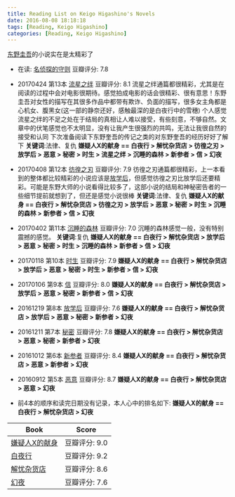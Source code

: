 ```yaml
---
title: Reading List on Keigo Higashino's Novels
date: 2016-08-08 18:18:18
tags: [Reading, Keigo Higashino]
categories: [Reading, Keigo Higashino]
---
```

[东野圭吾](https://en.wikipedia.org/wiki/Keigo_Higashino)的小说实在是太精彩了

* 在读: [名侦探的守则](https://book.douban.com/subject/26926528/)  豆瓣评分: 7.8

* 20170424 第13本 [流星之绊](https://book.douban.com/subject/26774897/)  豆瓣评分: 8.1
流星之绊通篇都很精彩，尤其是在阅读的过程中会对电影很期待。感觉拍成电影的话会很精彩、很有意思！东野圭吾对女性的描写在其很多作品中都带有欺诈、负面的描写，很多女主角都是心机女、腹黑女(这一部的静奈还好，感触最深的是白夜行中的雪穗)
个人感觉流星之绊的不足之处在于结局的真相让人难以接受，有些刻意，不够自然。文章中的伏笔感觉也不太明显，没有让我产生很强烈的共鸣，无法让我很自然的接受和认同
下次准备阅读下东野奎吾的传记之类的对东野奎吾的经历好好了解下
**关键词**:法律、复仇
**嫌疑人X的献身 == 白夜行 > 解忧杂货店 > 彷徨之刃 > 放学后 > 恶意 > 秘密 > 时生 > 流星之绊 > 沉睡的森林 > 新参者 > 信 > 幻夜**

* 20170408 第12本 [彷徨之刃](https://book.douban.com/subject/26298572/)  豆瓣评分: 7.9
彷徨之刃通篇都很精彩，上一本看到的整体都比较精彩的小说应该是[放学后](https://book.douban.com/subject/4074636/)，但感觉彷徨之刃比放学后还要精彩。可能是东野大师的小说看得比较多了，这部小说的结局和神秘密告者的一些细节提前就想到了，但还是感觉小说很棒
**关键词**:法律、复仇
**嫌疑人X的献身 == 白夜行 > 解忧杂货店 > 彷徨之刃 > 放学后 > 恶意 > 秘密 > 时生 > 沉睡的森林 > 新参者 > 信 > 幻夜**

* 20170402 第11本 [沉睡的森林](https://book.douban.com/subject/10594783/) 豆瓣评分: 7.0
沉睡的森林感觉一般，没有特别震撼的感觉。
**关键词**:复仇
**嫌疑人X的献身 == 白夜行 > 解忧杂货店 > 放学后 > 恶意 > 秘密 > 时生 > 沉睡的森林 > 新参者 > 信 > 幻夜**

* 20170118 第10本 [时生](https://book.douban.com/subject/3170231/) 豆瓣评分: 7.9
**嫌疑人X的献身 == 白夜行 > 解忧杂货店 > 放学后 > 恶意 > 秘密 > 时生 > 新参者 > 信 > 幻夜**

* 20170106 第9本 [信](https://book.douban.com/subject/2156805/) 豆瓣评分: 8.0
**嫌疑人X的献身 == 白夜行 > 解忧杂货店 > 放学后 > 恶意 > 秘密 > 新参者 > 信 > 幻夜**

* 20161219 第8本 [放学后](https://book.douban.com/subject/4074636/) 豆瓣评分: 7.6
**嫌疑人X的献身 == 白夜行 > 解忧杂货店 > 放学后 > 恶意 > 秘密 > 新参者 > 幻夜**

* 20161211 第7本 [秘密](https://book.douban.com/subject/25720041/) 豆瓣评分: 7.8
**嫌疑人X的献身 == 白夜行 > 解忧杂货店 > 恶意 > 秘密 > 新参者 > 幻夜**

* 20161012 第6本 [新参者](https://book.douban.com/subject/26639966/) 豆瓣评分: 8.4
**嫌疑人X的献身 == 白夜行 > 解忧杂货店 > 恶意 > 新参者 > 幻夜**

* 20160912 第5本 [恶意](https://book.douban.com/subject/26877752/) 豆瓣评分: 8.7
**嫌疑人X的献身 == 白夜行 > 解忧杂货店 > 恶意 > 幻夜**

* 前4本的顺序和读完日期没有记录，本人心中的排名如下:
**嫌疑人X的献身 == 白夜行 > 解忧杂货店 > 幻夜**

| Book | Score |
|------|------|
| [嫌疑人X的献身](https://book.douban.com/subject/25924253/) | 豆瓣评分: 9.0 |
| [白夜行](https://book.douban.com/subject/10554308/) | 豆瓣评分: 9.2 |
| [解忧杂货店](https://book.douban.com/subject/25862578/) | 豆瓣评分: 8.6 |
| [幻夜](https://book.douban.com/subject/4009552/) | 豆瓣评分: 7.6 |
